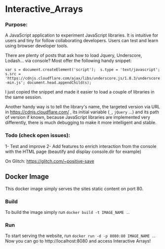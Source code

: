 # Interactive_Arrays

### Purpose: 

A JavaScript application to experiment JavaScript libraries. It is intuitive for users and tiny for follow collaborating developers. Users can test and learn using browser developer tools.

There are plenty of posts that ask how to load Jquery, Underscore, Lodash... via console? Most offer the following handy snippet:

`var s = document.createElement('script'); 
 s.type = 'text/javascript';
 s.src = 'https://cdnjs.cloudflare.com/ajax/libs/underscore.js/1.8.3/underscore-min.js';
 document.head.appendChild(s);`

I just copied the snippet and made it easier to load a couple of libraries in the same session.

Another handy way is to tell the library's name, the targeted version via URL in https://cdnjs.cloudflare.com/ , its initial variable (`_`, `jQuery` ...) and its path of version if known, because JavaScript libraries are implemented very differently, there is much debugging to make it more intelligent and stable.

### Todo (check open issues):

1- Test and improve
2- Add features to enrich interaction from the console with the HTML page (beautify and display console.dir for example)

On Glitch: 
https://glitch.com/~positive-save

## Docker Image

This docker image simply serves the sites static content on port 80.

### Build

To build the image simply run `docker build -t IMAGE_NAME .`.

### Run

To start serving the website, run `docker run -d -p 8080:80 IMAGE_NAME .`. Now you can go to http://localhost:8080 and access Interactive Arrays!
